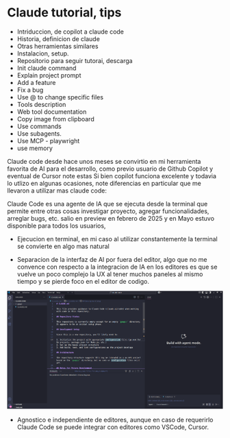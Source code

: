 # Claude tutorial, tips



- Intriduccion, de copilot a claude code 
- Historia,  definicion de claude
- Otras herramientas similares
- Instalacion,  setup.
- Repositorio para seguir tutorai,  descarga
- Init claude command 
- Explain project prompt
- Add a feature  
- Fix a bug
- Use @ to change specific files 
- Tools description
- Web tool documentation
- Copy image from clipboard
- Use commands 
- Use subagents.
- Use MCP - playwright
- use memory


Claude code desde hace unos meses se convirtio en mi herramienta favorita de AI para el desarrollo, como previo usuario de Github Copilot y eventual de Cursor note estas 
Si bien copilot funciona excelente y todavia lo utlizo en algunas ocasiones,  note  diferencias en particular que me llevaron a utilizar mas claude code:

Claude Code es una agente de IA que se ejecuta desde la terminal que permite entre otras cosas investigar proyecto, agregar funcionalidades, arreglar bugs, etc.
salio en preview en febrero de 2025 y en Mayo estuvo disponible para todos los usuarios,  


- Ejecucion en terminal,  en mi caso al utilizar constantemente la terminal se convierte en algo mas natural

- Separacion de la interfaz de AI por fuera del editor,  algo que no me convence con respecto a la integracion de IA en los editores es  que se vuelve un poco complejo la UX al tener muchos paneles al mismo tiempo y se pierde foco en el editor de codigo. 

![Claude tutorial overview](./image01.png)

- Agnostico e independiente de editores,  aunque en caso de requerirlo Claude Code se puede integrar con editores como VSCode, Cursor.


